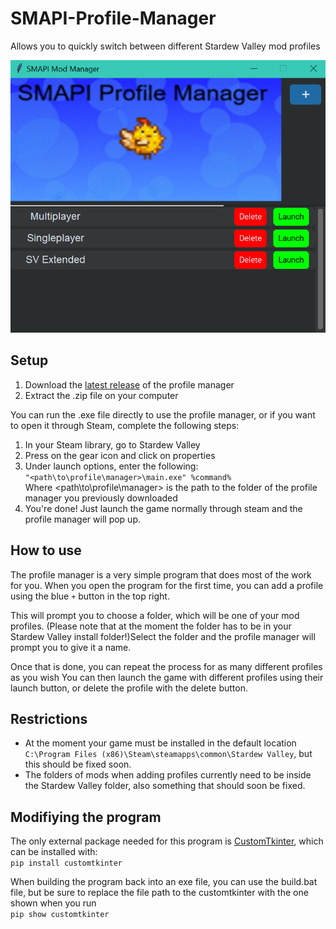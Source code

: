 # SMAPI-Profile-Manager
 Allows you to quickly switch between different Stardew Valley mod profiles

![Preview](preview.png)

## Setup
1. Download the [latest release](https://github.com/supercam19/SMAPI-Profile-Manager/releases/latest) of the profile manager
2. Extract the .zip file on your computer

You can run the .exe file directly to use the profile manager, or if you want to open it through Steam, complete the following steps:
1. In your Steam library, go to Stardew Valley
2. Press on the gear icon and click on properties
3. Under launch options, enter the following:<br>
`"<path\to\profile\manager>\main.exe" %command%`</br>
Where <path\to\profile\manager> is the path to the folder of the profile manager you previously downloaded
4. You're done! Just launch the game normally through steam and the profile manager will pop up.

## How to use
The profile manager is a very simple program that does most of the work for you. When you open the program for the first time, you can add a profile using the blue `+` button in the top right.

This will prompt you to choose a folder, which will be one of your mod profiles. (Please note that at the moment the folder has to be in your Stardew Valley install folder!)Select the folder and the profile manager will prompt you to give it a name.

Once that is done, you can repeat the process for as many different profiles as you wish You can then launch the game with different profiles using their launch button, or delete the profile with the delete button.

## Restrictions
- At the moment your game must be installed in the default location
`C:\Program Files (x86)\Steam\steamapps\common\Stardew Valley`, but this should be fixed soon.
- The folders of mods when adding profiles currently need to be inside the Stardew Valley folder, also something that should soon be fixed.

## Modifiying the program
The only external package needed for this program is [CustomTkinter](https://github.com/TomSchimansky/CustomTkinter), which can be installed with:<br>
`pip install customtkinter`</br>

When building the program back into an exe file, you can use the build.bat file, but be sure to replace the file path to the customtkinter with the one shown when you run<br>
`pip show customtkinter`